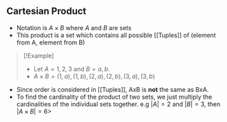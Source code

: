## Cartesian Product
- Notation is $A\times B$ where $A$ and $B$ are sets
- This product is a set which contains all possible [[Tuples]] of (element from A, element from B)
> [!Example]
> - Let $A = {1, 2, 3}$ and $B = {a, b}$.
> - $A\times B = {(1, a), (1, b), (2, a), (2, b), (3, a), (3, b)}$
- Since order is considered in [[Tuples]], AxB is **not** the same as BxA.
- To find the cardinality of the product of two sets, we just multiply the cardinalities of the individual sets together. e.g $|A| = 2$ and $|B| = 3$, then $|A\times B| = 6$> 


